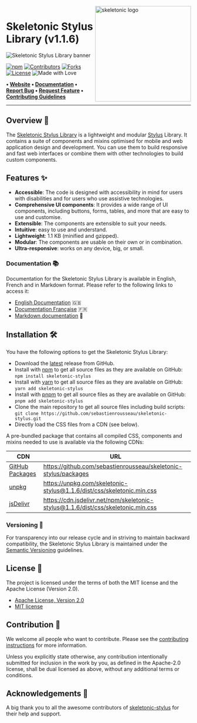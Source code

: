 <!-- markdownlint-disable MD033 MD041 -->

<img src="https://raw.githubusercontent.com/sebastienrousseau/vault/main/assets/skeletonic/icon/ico-skeletonic.svg" alt="skeletonic logo" width="261" align="right" />

<!-- markdownlint-enable MD033 MD041 -->

# Skeletonic Stylus Library (v1.1.6)

![Skeletonic Stylus Library banner][5]

[![npm](https://img.shields.io/npm/v/@sebastienrousseau/skeletonic-stylus.svg?style=for-the-badge\&color=d70015)](https://www.npmjs.com/package/@sebastienrousseau/skeletonic-stylus)
[![Contributors][contributors-shield]](https://github.com/sebastienrousseau/skeletonic-stylus/graphs/contributors)
[![Forks][forks-shield]](https://github.com/sebastienrousseau/skeletonic-stylus/)
[![License](https://img.shields.io/badge/License-MIT-green.svg?style=for-the-badge\&color=ff69b4)](https://opensource.org/licenses/MIT)
![Made with Love][4]

**• [Website](https://skeletonic.io) • [Documentation](https://docs.skeletonic.io) • [Report Bug](https://github.com/sebastienrousseau/skeletonic-stylus/issues) • [Request Feature](https://github.com/sebastienrousseau/skeletonic-stylus/issues) • [Contributing Guidelines](https://github.com/sebastienrousseau/skeletonic-stylus/blob/main/CONTRIBUTING.md)**

***

## Overview 📖

The [Skeletonic Stylus Library][0] is a lightweight and modular
[Stylus][15] Library. It contains a suite of components and mixins
optimised for mobile and web application design and development. You can
use them to build responsive and fast web interfaces or combine them
with other technologies to build custom components.

## Features ✨

- **Accessible**: The code is designed with accessibility in mind for
  users with disabilities and for users who use assistive technologies.
- **Comprehensive UI components**: It provides a wide range of UI
  components, including buttons, forms, tables, and more that are easy
  to use and customise.
- **Extensible**: The components are extensible to suit your needs.
- **Intuitive**: easy to use and understand.
- **Lightweight**: 1.1 KB (minified and gzipped).
- **Modular**: The components are usable on their own or in combination.
- **Ultra-responsive**: works on any device, big, or small.

### Documentation 📚

Documentation for the Skeletonic Stylus Library is available in English,
French and in Markdown format. Please refer to the following links to
access it:

- [English Documentation][1] 🇬🇧
- [Documentation Française][2] 🇫🇷
- [Markdown documentation][3] 📕

## Installation 🛠

You have the following options to get the Skeletonic Stylus Library:

- Download the [latest][7] release from GitHub.
- Install with [npm][8] to get all source files as they are available
  on GitHub: `npm install skeletonic-stylus`
- Install with [yarn][9] to get all source files as they are available
  on GitHub: `yarn add skeletonic-stylus`
- Install with [pnpm][10] to get all source files as they are available
  on GitHub: `pnpm add skeletonic-stylus`
- Clone the main repository to get all source files including build
  scripts: `git clone https://github.com/sebastienrousseau/skeletonic-stylus.git`
- Directly load the CSS files from a CDN (see below).

A pre-bundled package that contains all compiled CSS, components and
mixins needed to use is available via the following CDNs:

| CDN | URL |
| --- | --- |
| [GitHub Packages](https://docs.github.com/en/packages) | <https://github.com/sebastienrousseau/skeletonic-stylus/packages> |
| [unpkg](https://unpkg.com/) | <https://unpkg.com/skeletonic-stylus@1.1.6/dist/css/skeletonic.min.css> |
| [jsDelivr](https://www.jsdelivr.com/) | <https://cdn.jsdelivr.net/npm/skeletonic-stylus@1.1.6/dist/css/skeletonic.min.css> |

### Versioning 🚥

For transparency into our release cycle and in striving to maintain
backward compatibility, the Skeletonic Stylus Library is maintained
under the [Semantic Versioning](https://semver.org/) guidelines.

## License 📝

The project is licensed under the terms of both the MIT license and the
Apache License (Version 2.0).

- [Apache License, Version 2.0][12]
- [MIT license][13]

## Contribution 🤝

We welcome all people who want to contribute. Please see the
[contributing instructions][11] for more information.

Unless you explicitly state otherwise, any contribution intentionally
submitted for inclusion in the work by you, as defined in the Apache-2.0
license, shall be dual licensed as above, without any additional terms
or conditions.

## Acknowledgements 💙

A big thank you to all the awesome contributors of
[skeletonic-stylus][14] for their help and support.

[contributors-shield]: https://img.shields.io/github/contributors/sebastienrousseau/skeletonic-stylus.svg?style=for-the-badge
[forks-shield]: https://img.shields.io/github/forks/sebastienrousseau/skeletonic-stylus.svg?style=for-the-badge

[0]:  https://github.com/sebastienrousseau/skeletonic-stylus
[1]:  https://docs.skeletonic.io/en
[2]:  https://docs.skeletonic.io/fr
[3]:  https://github.com/sebastienrousseau/skeletonic-docs
[4]:  https://raw.githubusercontent.com/sebastienrousseau/vault/main/assets/shields/made-with-love.svg
[5]:  https://raw.githubusercontent.com/sebastienrousseau/vault/main/assets/skeletonic/logo/logo-skeletonic-stylus.svg
[7]:  https://github.com/sebastienrousseau/skeletonic-stylus/archive/v1.1.6.zip
[8]:  https://npmjs.com/
[9]:  https://yarnpkg.com/
[10]: https://pnpm.io/
[11]: https://github.com/sebastienrousseau/skeletonic-stylus/blob/main/CONTRIBUTING.md
[12]: https://opensource.org/license/apache-2-0/
[13]: https://opensource.org/licenses/MIT
[14]: https://github.com/sebastienrousseau/skeletonic-stylus/graphs/contributors
[15]: https://stylus-lang.com
